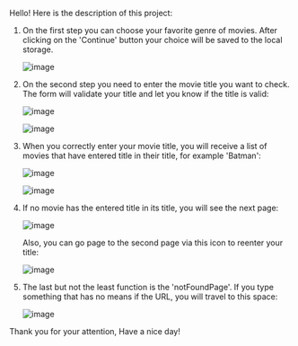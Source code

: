
Hello! Here is the description of this project:

1) On the first step you can choose your favorite genre of movies. After clicking on the 'Continue' button your choice will be saved to the local storage.
   
   ![image](https://github.com/FlameInBrains/Movie_Questionary/assets/134690495/199e7062-e2ed-4b3d-8f77-7b8481c583dc)




2) On the second step you need to enter the movie title you want to check. The form will validate your title and let you know if the title is valid:

   ![image](https://github.com/FlameInBrains/Movie_Questionary/assets/134690495/37fe7fdc-3d18-4418-9900-2cab3799096d)

   ![image](https://github.com/FlameInBrains/Movie_Questionary/assets/134690495/e13b6d90-cf83-47c9-95d4-da3d6f179055)




3) When you correctly enter your movie title, you will receive a list of movies that have entered title in their title, for example 'Batman':

   ![image](https://github.com/FlameInBrains/Movie_Questionary/assets/134690495/2c6950ab-f69e-4564-943c-cdafac1c100f)

   ![image](https://github.com/FlameInBrains/Movie_Questionary/assets/134690495/118a072c-2455-4993-96da-6f5835150d71)




4) If no movie has the entered title in its title, you will see the next page:

   ![image](https://github.com/FlameInBrains/Movie_Questionary/assets/134690495/1be460dc-5030-4730-a59a-a64da30853c2)

   Also, you can go page to the second page via this icon to reenter your title:

   ![image](https://github.com/FlameInBrains/Movie_Questionary/assets/134690495/196db841-9fc3-4ac4-add5-47700f4ae88d)




5) The last but not the least function is the 'notFoundPage'. If you type something that has no means if the URL, you will travel to this space:

   ![image](https://github.com/FlameInBrains/Movie_Questionary/assets/134690495/53135b29-bc17-4ff9-8a61-eee709b4f98d)





Thank you for your attention, Have a nice day!
